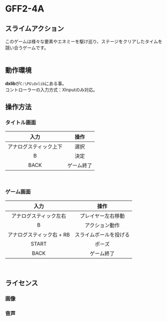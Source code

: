 # GFF2-4A

## スライムアクション
このゲームは様々な要素やエネミーを駆け巡り、ステージをクリアしたタイムを競い合うゲームです。
<br><br>

## 動作環境
 **dxlib**が`C:\PG\dxlib`にある事。  
 コントローラーの入力方式：XInputのみ対応。
 
## 操作方法
### タイトル画面
|入力 |操作		|
|:-----:|:-------------------------:|
|アナログスティック上下|選択	|
|B   |決定	|
|BACK|ゲーム終了	|

<br>

### ゲーム画面
|入力 |操作		|
|:-----:|:-------------------------:|
|アナログスティック左右|プレイヤー左右移動	|
|B|アクション動作	|
|アナログスティック右  + RB|スライムボールを投げる	|
|START|ポーズ	|
|BACK|ゲーム終了	|

<br>


## ライセンス  
### 画像  


### 音声
